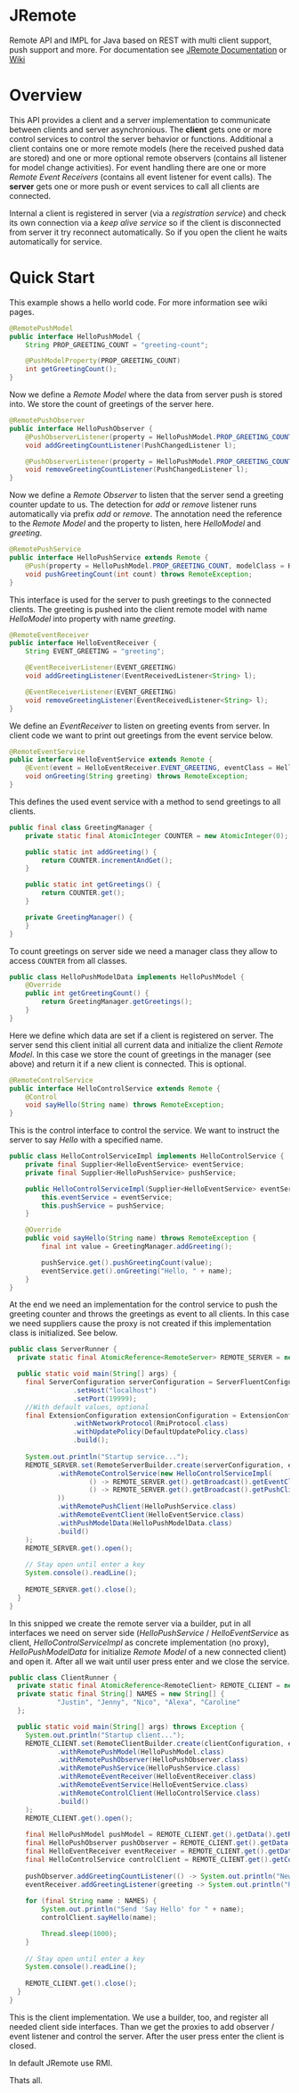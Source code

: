 # JRemote
Remote API and IMPL for Java based on REST with multi client support, push support and more. For documentation see [JRemote Documentation](https://github.com/KleinerHacker/jremote/releases/download/0.1.0/jremote.chm) or [Wiki](https://github.com/KleinerHacker/jremote/wiki)

# Overview
This API provides a client and a server implementation to communicate between clients and server asynchronious. 
The __client__ gets one or more control services to control the server behavior or functions. Additional a client contains one or more 
remote models (here the received pushed data are stored) and one or more optional remote observers (contains all listener for model
change activities). For event handling there are one or more _Remote Event Receivers_ (contains all event listener for event calls). 
The __server__ gets one or more push or event services to call all clients are connected. 

Internal a client is registered in server (via a _registration service_) and check its own connection via a _keep alive service_ so 
if the client is disconnected from server it try reconnect automatically. So if you open the client he waits automatically for service.

# Quick Start
This example shows a hello world code. For more information see wiki pages.

```Java
@RemotePushModel
public interface HelloPushModel {
    String PROP_GREETING_COUNT = "greeting-count";

    @PushModelProperty(PROP_GREETING_COUNT)
    int getGreetingCount();
}
```
Now we define a _Remote Model_ where the data from server push is stored into. We store the count of greetings of the server here.

```Java
@RemotePushObserver
public interface HelloPushObserver {
    @PushObserverListener(property = HelloPushModel.PROP_GREETING_COUNT, modelClass = HelloPushModel.class)
    void addGreetingCountListener(PushChangedListener l);

    @PushObserverListener(property = HelloPushModel.PROP_GREETING_COUNT, modelClass = HelloPushModel.class)
    void removeGreetingCountListener(PushChangedListener l);
}
```
Now we define a _Remote Observer_ to listen that the server send a greeting counter update to us. The detection for _add_ or _remove_ listener runs automatically via prefix _add_ or _remove_. The annotation need the reference to the _Remote Model_ and the property to listen, here _HelloModel_ and _greeting_.

```Java
@RemotePushService
public interface HelloPushService extends Remote {
    @Push(property = HelloPushModel.PROP_GREETING_COUNT, modelClass = HelloPushModel.class)
    void pushGreetingCount(int count) throws RemoteException;
}
```
This interface is used for the server to push greetings to the connected clients. The greeting is pushed into the client remote model
with name _HelloModel_ into property with name _greeting_.

```Java
@RemoteEventReceiver
public interface HelloEventReceiver {
    String EVENT_GREETING = "greeting";

    @EventReceiverListener(EVENT_GREETING)
    void addGreetingListener(EventReceivedListener<String> l);

    @EventReceiverListener(EVENT_GREETING)
    void removeGreetingListener(EventReceivedListener<String> l);
}
```
We define an _EventReceiver_ to listen on greeting events from server. In client code we want to print out greetings from the event service below.

```Java
@RemoteEventService
public interface HelloEventService extends Remote {
    @Event(event = HelloEventReceiver.EVENT_GREETING, eventClass = HelloEventReceiver.class)
    void onGreeting(String greeting) throws RemoteException;
}
```
This defines the used event service with a method to send greetings to all clients.

```Java
public final class GreetingManager {
    private static final AtomicInteger COUNTER = new AtomicInteger(0);

    public static int addGreeting() {
        return COUNTER.incrementAndGet();
    }

    public static int getGreetings() {
        return COUNTER.get();
    }

    private GreetingManager() {
    }
}
```
To count greetings on server side we need a manager class they allow to access ``COUNTER`` from all classes.

```Java
public class HelloPushModelData implements HelloPushModel {
    @Override
    public int getGreetingCount() {
        return GreetingManager.getGreetings();
    }
}
```
Here we define which data are set if a client is registered on server. The server send this client initial all current data and initialize the client _Remote Model_. In this case we store the count of greetings in the manager (see above) and return it if a new client is connected. This is optional.

```Java
@RemoteControlService
public interface HelloControlService extends Remote {
    @Control
    void sayHello(String name) throws RemoteException;
}
```
This is the control interface to control the service. We want to instruct the server to say _Hello_ with a specified name.

```Java
public class HelloControlServiceImpl implements HelloControlService {
    private final Supplier<HelloEventService> eventService;
    private final Supplier<HelloPushService> pushService;

    public HelloControlServiceImpl(Supplier<HelloEventService> eventService, Supplier<HelloPushService> pushService) {
        this.eventService = eventService;
        this.pushService = pushService;
    }

    @Override
    public void sayHello(String name) throws RemoteException {
        final int value = GreetingManager.addGreeting();

        pushService.get().pushGreetingCount(value);
        eventService.get().onGreeting("Hello, " + name);
    }
}
```
At the end we need an implementation for the control service to push the greeting counter and throws the greetings as event to all clients. In this case we need suppliers cause the proxy is not created if this implementation class is initialized. See below.

```Java
public class ServerRunner {
  private static final AtomicReference<RemoteServer> REMOTE_SERVER = new AtomicReference<>();

  public static void main(String[] args) {
    final ServerConfiguration serverConfiguration = ServerFluentConfiguration.create()
                .setHost("localhost")
                .setPort(19999);
    //With default values, optional
    final ExtensionConfiguration extensionConfiguration = ExtensionConfigurationBuilder.create()
                .withNetworkProtocol(RmiProtocol.class)
                .withUpdatePolicy(DefaultUpdatePolicy.class)
                .build();
  
    System.out.println("Startup service...");
    REMOTE_SERVER.set(RemoteServerBuilder.create(serverConfiguration, extensionConfiguration)
            .withRemoteControlService(new HelloControlServiceImpl(
                    () -> REMOTE_SERVER.get().getBroadcast().getEventClient(HelloEventService.class),
                    () -> REMOTE_SERVER.get().getBroadcast().getPushClient(HelloPushService.class)
            ))
            .withRemotePushClient(HelloPushService.class)
            .withRemoteEventClient(HelloEventService.class)
            .withPushModelData(HelloPushModelData.class)
            .build()
    );
    REMOTE_SERVER.get().open();
    
    // Stay open until enter a key
    System.console().readLine();
    
    REMOTE_SERVER.get().close();
  }
}
```
In this snipped we create the remote server via a builder, put in all interfaces we need on server side (_HelloPushService_ / _HelloEventService_ as client, _HelloControlServiceImpl_ as concrete implementation (no proxy), _HelloPushModelData_ for initialize _Remote Model_ of a new connected client) and open it. After all we wait until user press enter and we close the service.

```Java
public class ClientRunner {
  private static final AtomicReference<RemoteClient> REMOTE_CLIENT = new AtomicReference<>();
  private static final String[] NAMES = new String[] {
            "Justin", "Jenny", "Nico", "Alexa", "Caroline"
  };

  public static void main(String[] args) throws Exception {
    System.out.println("Startup client...");
    REMOTE_CLIENT.set(RemoteClientBuilder.create(clientConfiguration, extensionConfiguration)
            .withRemotePushModel(HelloPushModel.class)
            .withRemotePushObserver(HelloPushObserver.class)
            .withRemotePushService(HelloPushService.class)
            .withRemoteEventReceiver(HelloEventReceiver.class)
            .withRemoteEventService(HelloEventService.class)
            .withRemoteControlClient(HelloControlService.class)
            .build()
    );
    REMOTE_CLIENT.get().open();
    
    final HelloPushModel pushModel = REMOTE_CLIENT.get().getData().getRemotePushModel(HelloPushModel.class);
    final HelloPushObserver pushObserver = REMOTE_CLIENT.get().getData().getRemotePushObserver(HelloPushObserver.class);
    final HelloEventReceiver eventReceiver = REMOTE_CLIENT.get().getData().getRemoteEventReceiver(HelloEventReceiver.class);
    final HelloControlService controlClient = REMOTE_CLIENT.get().getControl().getControlClient(HelloControlService.class);
    
    pushObserver.addGreetingCountListener(() -> System.out.println("New count of greetings: " + pushModel.getGreetingCount()));
    eventReceiver.addGreetingListener(greeting -> System.out.println("Receive greetings: " + greeting));
    
    for (final String name : NAMES) {
        System.out.println("Send 'Say Hello' for " + name);
        controlClient.sayHello(name);

        Thread.sleep(1000);
    }
    
    // Stay open until enter a key
    System.console().readLine();
    
    REMOTE_CLIENT.get().close();
  }
}
```
This is the client implementation. We use a builder, too, and register all needed client side interfaces. Than we get the proxies to add observer / event listener and control the server. After the user press enter the client is closed.

In default JRemote use RMI.

Thats all.
